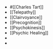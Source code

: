 - #[[Charles Tart]]
- [[Telepathy]]
- [[Clairvoyance]]
- [[Precognition]]
- [[Psychokinesis]]
- [[Psychic Healing]]
-
-